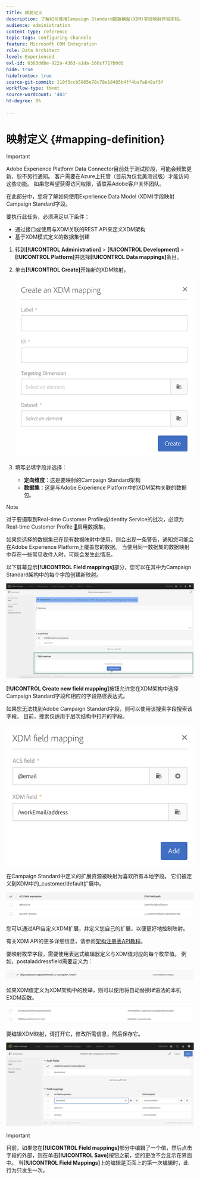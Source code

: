 ```yaml
---
title: 映射定义
description: 了解如何使用Campaign Standard数据模型(XDM)字段映射体验字段。
audience: administration
content-type: reference
topic-tags: configuring-channels
feature: Microsoft CRM Integration
role: Data Architect
level: Experienced
exl-id: 6383ddbe-922a-4363-a1da-166cf717b0dd
hide: true
hidefromtoc: true
source-git-commit: 110f3ccb5865e70c78e18485b4ff4ba7a648af3f
workflow-type: tm+mt
source-wordcount: '483'
ht-degree: 0%

---
```


# 映射定义 {#mapping-definition}

>[!IMPORTANT]
>
>Adobe Experience Platform Data Connector目前处于测试阶段，可能会频繁更新，恕不另行通知。 客户需要在Azure上托管（目前为仅北美测试版）才能访问这些功能。 如果您希望获得访问权限，请联系Adobe客户关怀团队。

在此部分中，您将了解如何使用Experience Data Model (XDM)字段映射Campaign Standard字段。

要执行此任务，必须满足以下条件：

* 通过接口或使用与XDM关联的REST API来定义XDM架构
* 基于XDM模式定义的数据集创建

1. 转到&#x200B;**[!UICONTROL Administration]** > **[!UICONTROL Development]** > **[!UICONTROL Platform]**&#x200B;并选择&#x200B;**[!UICONTROL Data mappings]**&#x200B;条目。

1. 单击&#x200B;**[!UICONTROL Create]**&#x200B;开始新的XDM映射。

   ![](assets/aep_createmapping.png)

1. 填写必填字段并选择：

   * **定向维度**：这是要映射的Campaign Standard架构
   * **数据集**：这是与Adobe Experience Platform中的XDM架构关联的数据包。

>[!NOTE]
>
>对于要摄取到Real-time Customer Profile或Identity Service的批次，必须为Real-time Customer Profile [&#128279;](https://experienceleague.adobe.com/docs/experience-platform/rtcdp/intro/get-started.html?lang=zh-Hans)启用数据集。
>
>如果您选择的数据集已在现有数据映射中使用，则会出现一条警告，通知您可能会在Adobe Experience Platform上覆盖您的数据。 当使用同一数据集的数据映射中存在一些常见收件人时，可能会发生此情况。

以下屏幕显示&#x200B;**[!UICONTROL Field mappings]**&#x200B;部分，您可以在其中为Campaign Standard架构中的每个字段创建新映射。

![](assets/aep_fieldmappings.png)

**[!UICONTROL Create new field mapping]**&#x200B;按钮允许您在XDM架构中选择Campaign Standard字段和相应的字段路径表达式。

如果您无法找到Adobe Campaign Standard字段，则可以使用该搜索字段搜索该字段。 目前，搜索仅适用于层次结构中打开的字段。

![](assets/aep_mapfield.png)

在Campaign Standard中定义的扩展资源被映射为喜欢所有本地字段。 它们被定义到XDM中的_customer/default扩展中。

![](assets/aep_fieldscusmapping.png)

您可以通过API自定义XDM扩展，并定义您自己的扩展，以便更好地控制映射。

有关XDM API的更多详细信息，请参阅[架构注册表API教程](https://experienceleague.adobe.com/docs/experience-platform/xdm/api/getting-started.html?lang=zh-Hans)。

要映射枚举字段，需要使用表达式编辑器定义与XDM值对应的每个枚举值。 例如，postaladdressfield需要定义为：

![](assets/aep_enummapping.png)

如果XDM值定义为XDM架构中的枚举，则可以使用将自动替换&#x200B;**lif**&#x200B;语法的本机EXDM函数。

![](assets/aep_enummappingexdm.png)

要编辑XDM映射，请打开它，修改所需信息，然后保存它。

![](assets/aep_editmapping.png)

>[!IMPORTANT]
>
>目前，如果您在&#x200B;**[!UICONTROL Field mappings]**&#x200B;部分中编辑了一个值，然后点击字段的外部，则在单击&#x200B;**[!UICONTROL Save]**&#x200B;按钮之前，您的更改不会显示在界面中。 当&#x200B;**[!UICONTROL Field Mappings]**&#x200B;上的编辑是页面上的第一次编辑时，此行为只发生一次。
